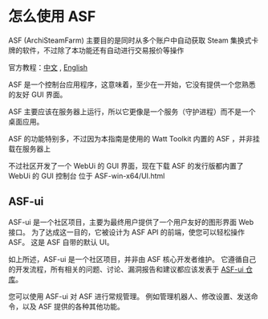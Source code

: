 # 怎么使用 ASF

ASF (ArchiSteamFarm) 主要目的是同时从多个账户中自动获取 Steam 集换式卡牌的软件，不过除了本功能还有自动进行交易报价等操作

官方教程：[中文](https://github.com/JustArchiNET/ArchiSteamFarm/wiki/Home-zh-CN) , [English](https://github.com/JustArchiNET/ArchiSteamFarm/wiki)



ASF 是一个控制台应用程序，这意味着，至少在一开始，它没有提供一个您熟悉的友好 GUI 界面。

ASF 主要应该在服务器上运行，所以它更像是一个服务（守护进程）而不是一个桌面应用。

ASF 的功能特别多，不过因为本指南是使用的 Watt Toolkit 内置的 ASF ，并非挂载在服务器上

不过社区开发了一个 WebUi 的 GUI 界面，现在下载 ASF 的发行版都内置了 WebUi 的 GUI 控制台
位于 ASF-win-x64/UI.html

<!-- ASF-ui 配置
我们的 ASF-ui IPC 接口同样支持配置 ASF，并且特别适合在第一次配置之后修改配置内容，因为与在线配置文件生成器总是生成新文件不同，ASF-ui 可以在原地直接编辑配置文件。

要使用 ASF-ui，首先您需要启用 IPC 接口本身。 自 ASF V5.1.0.0 版本开始，IPC 已默认启用，因此只要您没有手动禁用它，就可以直接开始访问。

程序启动后，直接访问 ASF 的 IPC 地址。 如果一切都正常工作，您也可以在这里更改 ASF 配置。 -->

## ASF-ui

ASF-ui 是一个社区项目，主要为最终用户提供了一个用户友好的图形界面 Web 接口。 为了达成这一目的，它被设计为 ASF API 的前端，使您可以轻松操作 ASF。 这是 ASF 自带的默认 UI。

如上所述，ASF-ui 是一个社区项目，并非由 ASF 核心开发者维护。 它遵循自己的开发流程，所有相关的问题、讨论、漏洞报告和建议都应该发表于 [ASF-ui 仓库](https://github.com/JustArchiNET/ASF-ui)。

您可以使用 ASF-ui 对 ASF 进行常规管理。 例如管理机器人、修改设置、发送命令，以及 ASF 提供的各种其他功能。